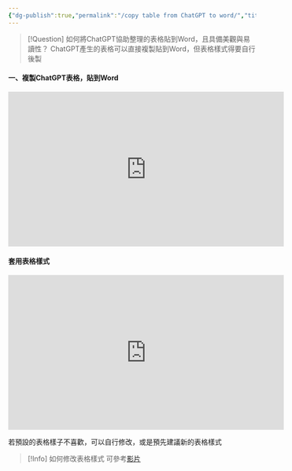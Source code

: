 ```yaml
---
{"dg-publish":true,"permalink":"/copy table from ChatGPT to word/","title":"複製ChatGPT產生的表格到Word","tags":["chatgpt","ai","guideline"],"created":"2025-07-29T11:40","updated":"2025-07-31T09:58"}
---
```



> [!Question] 如何將ChatGPT協助整理的表格貼到Word，且具備美觀與易讀性？
> ChatGPT產生的表格可以直接複製貼到Word，但表格樣式得要自行後製

#### 一、複製ChatGPT表格，貼到Word

<iframe width="560" height="315" src="https://www.youtube.com/embed/-C-yb05l2vc?si=AWm6U3pshrwBU1Ua" title="YouTube video player" frameborder="0" allow="accelerometer; autoplay; clipboard-write; encrypted-media; gyroscope; picture-in-picture; web-share" referrerpolicy="strict-origin-when-cross-origin" allowfullscreen></iframe>

#### 套用表格樣式

<iframe width="560" height="315" src="https://www.youtube.com/embed/IYhNQ-eGgCY?si=5ZRFE27OYauSwJ4I" title="YouTube video player" frameborder="0" allow="accelerometer; autoplay; clipboard-write; encrypted-media; gyroscope; picture-in-picture; web-share" referrerpolicy="strict-origin-when-cross-origin" allowfullscreen></iframe>

若預設的表格樣子不喜歡，可以自行修改，或是預先建議新的表格樣式

> [!Info] 如何修改表格樣式
> 可參考[影片](https://youtu.be/DlQfXAhGne0?si=z14I5QV1dF6SgwqL)
